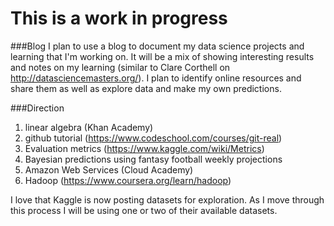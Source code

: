 # This is a work in progress

###Blog
I plan to use a blog to document my data science projects and learning that I'm working on.  It will be a mix of showing interesting results and notes on my learning (similar to Clare Corthell on http://datasciencemasters.org/).  I plan to identify online resources and share them as well as explore data and make my own predictions.

###Direction
1. linear algebra (Khan Academy)
2. github tutorial (https://www.codeschool.com/courses/git-real)
3. Evaluation metrics (https://www.kaggle.com/wiki/Metrics)
4. Bayesian predictions using fantasy football weekly projections
5. Amazon Web Services (Cloud Academy)
6. Hadoop (https://www.coursera.org/learn/hadoop)

I love that Kaggle is now posting datasets for exploration.  As I move through this process I will be using one or two of their available datasets.


